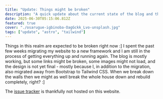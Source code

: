 ```yaml
---
title: "Update: Things might be broken"
description: "A quick update about the current state of the blog and the website."
date: 2025-06-30T05:15:06.812Z
featured: true
cover: "./osarugue-igbinoba-OagGckk_Lvo-unsplash.jpg"
tags: ["update", "astro", "tailwind"]
---
```


Things in this realm are expected to be broken right now :] I spent the past few weeks migrating my website to a new framework and I am still in the process of getting everything up and running again. The blog is mostly working, but some links might be broken, some images might not load, and the design is not yet final - mostly because I, in addition to the migration, also migrated away from Bootstrap to Tailwind CSS. When we break down the walls then we might as well break the whole house down and rebuild completely, right? :]

The [issue tracker](https://github.com/davidsneighbour/kollitsch.dev/issues) is thankfully not hosted on this website.
